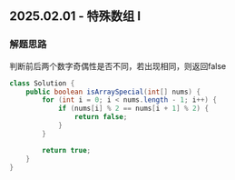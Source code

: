 ## 2025.02.01 - 特殊数组 I

### 解题思路
判断前后两个数字奇偶性是否不同，若出现相同，则返回false

```java
class Solution {
    public boolean isArraySpecial(int[] nums) {
        for (int i = 0; i < nums.length - 1; i++) {
            if (nums[i] % 2 == nums[i + 1] % 2) {
                return false;
            }
        }

        return true;
    }
}
```
